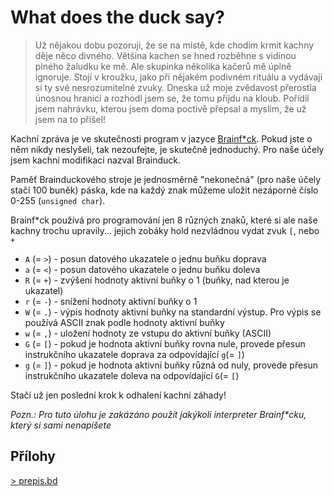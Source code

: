 # What does the duck say?

> Už nějakou dobu pozoruji, že se na místě, kde chodím krmit kachny děje něco divného. Většina kachen se hned rozběhne s vidinou plného žaludku ke mě. Ale skupinka několika kačerů mě úplně ignoruje. Stojí v kroužku, jako při nějakém podivném rituálu a vydávají si ty své nesrozumitelné zvuky. Dneska už moje zvědavost přerostla únosnou hranici a rozhodl jsem se, že tomu přijdu na kloub. Pořídil jsem nahrávku, kterou jsem doma poctivě přepsal a myslím, že už jsem na to přišel!

Kachní zpráva je ve skutečnosti program v jazyce [Brainf*ck](https://cs.wikipedia.org/wiki/Brainfuck). Pokud jste o něm nikdy neslyšeli, tak nezoufejte, je skutečně jednoduchý. Pro naše účely jsem kachní modifikaci nazval Brainduck.

Paměť Brainduckového stroje je jednosměrně "nekonečná" (pro naše účely stačí 100 buněk) páska, kde na každý znak můžeme uložit nezáporné číslo 0-255 (`unsigned char`).

Brainf*ck používá pro programování jen 8 různých znaků, které si ale naše kachny trochu upravily... jejich zobáky hold nezvládnou vydat zvuk `[`, nebo `+`
- `A` (= `>`) - posun datového ukazatele o jednu buňku doprava
- `a` (= `<`) - posun datového ukazatele o jednu buňku doleva
- `R` (= `+`) - zvýšení hodnoty aktivní buňky o 1 (buňky, nad kterou je ukazatel)
- `r` (= `-`) - snížení hodnoty aktivní buňky o 1
- `W` (= `.`) - výpis hodnoty aktivní buňky na standardní výstup. Pro výpis se používá ASCII znak podle hodnoty aktivní buňky
- `w` (= `,`) - uložení hodnoty ze vstupu do aktivní buňky (ASCII)
- `G` (= `[`) - pokud je hodnota aktivní buňky rovna nule, provede přesun instrukčního ukazatele doprava za odpovídající `g`(= `]`)
- `g` (= `]`) - pokud je hodnota aktivní buňky různá od nuly, provede přesun instrukčního ukazatele doleva na odpovídající `G`(= `[`)

Stačí už jen poslední krok k odhalení kachní záhady!

*Pozn.: Pro tuto úlohu je zakázáno použít jakýkoli interpreter Brainf\*cku, který si sami nenapíšete*

## Přílohy
[> prepis.bd](prepis.bd)